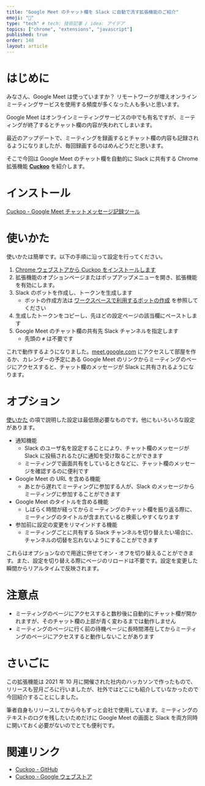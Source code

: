 ```yaml
---
title: "Google Meet のチャット欄を Slack に自動で流す拡張機能のご紹介"
emoji: "🦉"
type: "tech" # tech: 技術記事 / idea: アイデア
topics: ["chrome", "extensions", "javascript"]
published: true
order: 148
layout: article
---
```


# はじめに
みなさん、Google Meet は使っていますか？ リモートワークが増えオンラインミーティングサービスを使用する頻度が多くなった人も多いと思います。

Google Meet はオンラインミーティングサービスの中でも有名ですが、ミーティングが終了するとチャット欄の内容が失われてしまいます。

最近のアップデートで、ミーティングを録画するとチャット欄の内容も記録されるようになりましたが、毎回録画するのはめんどうだと思います。

そこで今回は Google Meet のチャット欄を自動的に Slack に共有する Chrome 拡張機能 **[Cuckoo](https://github.com/noraworld/cuckoo)** を紹介します。



# インストール
[Cuckoo - Google Meet チャットメッセージ記録ツール](https://chrome.google.com/webstore/detail/jgkpnadfdhhglgkimejpibhfiniemhhf?hl=ja)



# 使いかた
使いかたは簡単です。以下の手順に沿って設定を行ってください。

1. [Chrome ウェブストアから Cuckoo をインストールします](https://chrome.google.com/webstore/detail/jgkpnadfdhhglgkimejpibhfiniemhhf?hl=ja)
2. 拡張機能のオプションページまたはポップアップメニューを開き、拡張機能を有効にします。
3. Slack のボットを作成し、トークンを生成します
    * ボットの作成方法は [ワークスペースで利用するボットの作成](https://slack.com/intl/ja-jp/help/articles/115005265703-%E3%83%AF%E3%83%BC%E3%82%AF%E3%82%B9%E3%83%9A%E3%83%BC%E3%82%B9%E3%81%A7%E5%88%A9%E7%94%A8%E3%81%99%E3%82%8B%E3%83%9C%E3%83%83%E3%83%88%E3%81%AE%E4%BD%9C%E6%88%90) を参照してください
4. 生成したトークンをコピーし、先ほどの設定ページの該当欄にペーストします
5. Google Meet のチャット欄の共有先 Slack チャンネルを指定します
    * 先頭の `#` は不要です

これで動作するようになりました。[meet.google.com](https://meet.google.com) にアクセスして部屋を作るか、カレンダーの予定にある Google Meet のリンクからミーティングのページにアクセスすると、チャット欄のメッセージが Slack に共有されるようになります。



# オプション
[使いかた](#使いかた) の項で説明した設定は最低限必要なものです。他にもいろいろな設定があります。

* 通知機能
    * Slack のユーザ名を設定することにより、チャット欄のメッセージが Slack に投稿されるたびに通知を受け取ることができます
    * ミーティングで画面共有をしているときなどに、チャット欄のメッセージを確認するのに便利です
* Google Meet の URL を含める機能
    * あとから遅れてミーティングに参加する人が、Slack のメッセージからミーティングに参加することができます
* Google Meet のタイトルを含める機能
    * しばらく時間が経ってからミーティングのチャット欄を振り返る際に、ミーティングのタイトルが含まれていると検索しやすくなります
* 参加前に設定の変更をリマインドする機能
    * ミーティングごとに共有する Slack チャンネルを切り替えたい場合に、チャンネルの切替を忘れないようにすることができます

これらはオプションなので用途に併せてオン・オフを切り替えることができます。また、設定を切り替える際にページのリロードは不要です。設定を変更した瞬間からリアルタイムで反映されます。



# 注意点
* ミーティングのページにアクセスすると数秒後に自動的にチャット欄が開かれますが、そのチャット欄の上部が青く変わるまでは動作しません
* ミーティングのページに行く前の待機ページに長時間滞在してからミーティングのページにアクセスすると動作しないことがあります



# さいごに
この拡張機能は 2021 年 10 月に開催された社内のハッカソンで作ったもので、リリースも翌月ごろに行いましたが、社外ではどこにも紹介していなかったので今回紹介することにしました。

筆者自身もリリースしてから今もずっと会社で使用しています。ミーティングのテキストのログを残したいためだけに Google Meet の画面と Slack を両方同時に開いておく必要がないのでとても便利です。



# 関連リンク
* [Cuckoo - GitHub](https://github.com/noraworld/cuckoo)
* [Cuckoo - Google ウェブストア](https://chrome.google.com/webstore/detail/jgkpnadfdhhglgkimejpibhfiniemhhf?hl=ja)
